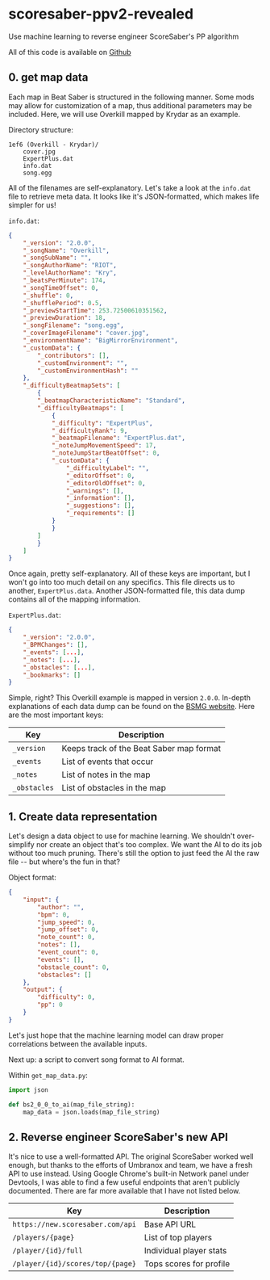 # scoresaber-ppv2-revealed

Use machine learning to reverse engineer ScoreSaber's PP algorithm

All of this code is available on [Github](https://github.com/TheNewJavaman/scoresaber-ppv2-revealed)

## 0. get map data

Each map in Beat Saber is structured in the following manner. Some mods may allow for customization of a map, thus additional parameters may be included. Here, we will use Overkill mapped by Krydar as an example.

Directory structure:

```
1ef6 (Overkill - Krydar)/
    cover.jpg
    ExpertPlus.dat
    info.dat
    song.egg
```

All of the filenames are self-explanatory. Let's take a look at the `info.dat` file to retrieve meta data. It looks like it's JSON-formatted, which makes life simpler for us!

`info.dat`:
```json
{
    "_version": "2.0.0",
    "_songName": "Overkill",
    "_songSubName": "",
    "_songAuthorName": "RIOT",
    "_levelAuthorName": "Kry",
    "_beatsPerMinute": 174,
    "_songTimeOffset": 0,
    "_shuffle": 0,
    "_shufflePeriod": 0.5,
    "_previewStartTime": 253.72500610351562,
    "_previewDuration": 18,
    "_songFilename": "song.egg",
    "_coverImageFilename": "cover.jpg",
    "_environmentName": "BigMirrorEnvironment",
    "_customData": {
        "_contributors": [],
        "_customEnvironment": "",
        "_customEnvironmentHash": ""
    },
    "_difficultyBeatmapSets": [
        {
        "_beatmapCharacteristicName": "Standard",
        "_difficultyBeatmaps": [
            {
            "_difficulty": "ExpertPlus",
            "_difficultyRank": 9,
            "_beatmapFilename": "ExpertPlus.dat",
            "_noteJumpMovementSpeed": 17,
            "_noteJumpStartBeatOffset": 0,
            "_customData": {
                "_difficultyLabel": "",
                "_editorOffset": 0,
                "_editorOldOffset": 0,
                "_warnings": [],
                "_information": [],
                "_suggestions": [],
                "_requirements": []
            }
            }
        ]
        }
    ]
}
```

Once again, pretty self-explanatory. All of these keys are important, but I won't go into too much detail on any specifics. This file directs us to another, `ExpertPlus.data`. Another JSON-formatted file, this data dump contains all of the mapping information.

`ExpertPlus.dat`:
```json
{
    "_version": "2.0.0",
    "_BPMChanges": [],
    "_events": [...],
    "_notes": [...],
    "_obstacles": [...],
    "_bookmarks": []
}
```

Simple, right? This Overkill example is mapped in version `2.0.0`. In-depth explanations of each data dump can be found on the [BSMG website](https://bsmg.wiki/mapping/map-format.html). Here are the most important keys:

| Key | Description |
| - | - |
| `_version` | Keeps track of the Beat Saber map format |
| `_events` | List of events that occur |
| `_notes` | List of notes in the map |
| `_obstacles` | List of obstacles in the map |

## 1. Create data representation

Let's design a data object to use for machine learning. We shouldn't over-simplify nor create an object that's too complex. We want the AI to do its job without too much pruning. There's still the option to just feed the AI the raw file -- but where's the fun in that?

Object format:
```json
{
    "input": {
        "author": "",
        "bpm": 0,
        "jump_speed": 0,
        "jump_offset": 0,
        "note_count": 0,
        "notes": [],
        "event_count": 0,
        "events": [],
        "obstacle_count": 0,
        "obstacles": []
    },
    "output": {
        "difficulty": 0,
        "pp": 0
    }
}
```

Let's just hope that the machine learning model can draw proper correlations between the available inputs.

Next up: a script to convert song format to AI format.

Within `get_map_data.py`:
```python
import json

def bs2_0_0_to_ai(map_file_string):
    map_data = json.loads(map_file_string)
```

## 2. Reverse engineer ScoreSaber's new API

It's nice to use a well-formatted API. The original ScoreSaber worked well enough, but thanks to the efforts of Umbranox and team, we have a fresh API to use instead. Using Google Chrome's built-in Network panel under Devtools, I was able to find a few useful endpoints that aren't publicly documented. There are far more available that I have not listed below.

| Key | Description |
| - | - |
| `https://new.scoresaber.com/api` | Base API URL |
| `/players/{page}` | List of top players |
| `/player/{id}/full` | Individual player stats |
| `/player/{id}/scores/top/{page}` | Tops scores for profile |